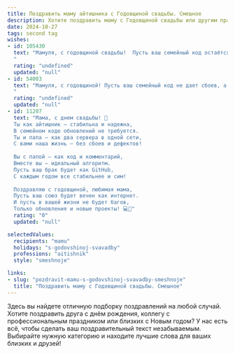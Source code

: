 ```yaml
---
title: Поздравить маму айтишника с Годовщиной свадьбы. Смешное
description: Хотите поздравить маму с Годовщиной свадьбы или другим праздником? Наш ИИ создаст незабываемое поздравление, а вы обязательно выделитесь среди других.  
date: 2024-10-27
tags: second tag
wishes:
- id: 105430
  text: "Мамуля, с годовщиной свадьбы!  Пусть ваш семейный код остаётся таким же надёжным и неуязвимым, как алгоритм шифрования уровня ЦРУ!  Желаю вам  много гигабайтов счастья, терабайтов любви и петабайтов здоровья!  Пусть в вашей жизни не будет багов, а только апдейты к счастью и бесконечный ребут романтики!
  "
  rating: "undefined"
  updated: "null"
- id: 54003
  text: "Мамуля, с годовщиной! Пусть ваш семейный код не дает сбоев, а любовь работает без багов. 🎉
  "
  rating: "undefined"
  updated: "null"
- id: 11207
  text: "Мама, с днем свадьбы! 🎉
  Ты как айтишник – стабильна и надежна,
  В семейном коде обновлений не требуется.
  Ты и папа – как два сервера в одной сети,
  С вами наша жизнь – без сбоев и дефектов!
  
  Вы с папой – как код и комментарий,
  Вместе вы – идеальный алгоритм.
  Пусть ваш брак будет как GitHub,
  С каждым годом все стабильнее и сим!
  
  Поздравляю с годовщиной, любимая мама,
  Пусть ваш союз будет вечен как интернет.
  И пусть в вашей жизни не будет багов,
  Только обновления и новые проекты! 💻💖"
  rating: "0"
  updated: "null"

selectedValues:
  recipients: "mamu"
  holidays: "s-godovshinoj-svavadby"
  professions: "aitishnik"
  style: "smeshnoje"

links:
- slug: "pozdravit-mamu-s-godovshinoj-svavadby-smeshnoje"
  title: "Поздравить маму с Годовщиной свадьбы. Смешное"
---
```


Здесь вы найдете отличную подборку поздравлений на любой случай. 
Хотите поздравить друга с днём рождения, коллегу с профессиональным праздником или близких с Новым годом? У нас есть всё, чтобы сделать ваш поздравительный текст незабываемым. Выбирайте нужную категорию и находите лучшие слова для ваших близких и друзей!
